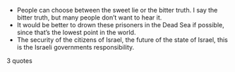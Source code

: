  - People can choose between the sweet lie or the bitter truth. I say the bitter truth, but many people don’t want to hear it.
 - It would be better to drown these prisoners in the Dead Sea if possible, since that’s the lowest point in the world.
 - The security of the citizens of Israel, the future of the state of Israel, this is the Israeli governments responsibility.

3 quotes